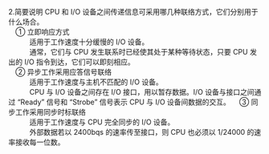 2.简要说明 CPU 和 I/O 设备之间传递信息可采用哪几种联络方式，它们分别用于什么场合。<br/>
&emsp;① 立即响应方式<br/>
&emsp;&emsp;&emsp;适用于工作速度十分缓慢的 I/O 设备。<br/>
&emsp;&emsp;&emsp;通常，它们与 CPU 发生联系时已经使其处于某种等待状态，只要 CPU 发出的 I/O 指令到达，它们可以即刻相应。<br/>
&emsp;② 异步工作采用应答信号联络<br/>
&emsp;&emsp;&emsp;适用于工作速度与主机不匹配的 I/O 设备。<br/>
&emsp;&emsp;&emsp;CPU 与 I/O 设备之间存在 I/O 接口，用以暂存数据。I/O 设备与接口之间通过 “Ready” 信号和 “Strobe” 信号表示 CPU 与 I/O 设备间数据的交互。
&emsp;③ 同步工作采用同步时标联络<br/>
&emsp;&emsp;&emsp;适用于工作速度与 CPU 完全同步的 I/O 设备。<br/>
&emsp;&emsp;&emsp;外部数据若以 2400bqs 的速率传至接口，则 CPU 也必须以 1/24000 的速率接收每一位数。<br/>
<br/><br/>
